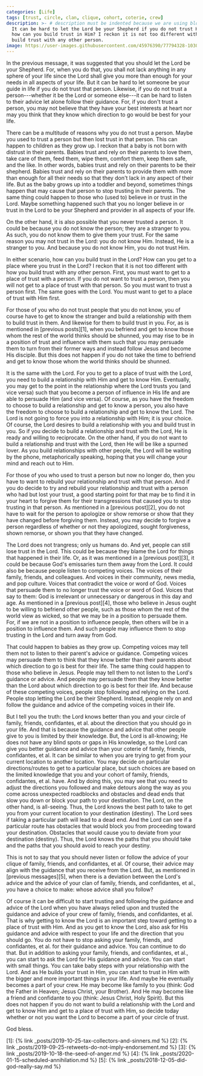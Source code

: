 ```yaml
---
categories: [Life]
tags: [trust, circle, clan, clique, cohort, coterie, crew]
description: >- # description must be indented because we are using block scalar
  It can be hard to let the Lord be your Shepherd if you do not trust Him. So 
  how can you build trust in Him? I reckon it is not too different with how you 
  build trust with any other person.
image: https://user-images.githubusercontent.com/45976390/77794328-1030af80-7042-11ea-8a43-d75dc0ade7a2.jpg
---
```


In the previous message, it was suggested that you should let the Lord be your 
Shepherd. For, when you do that, you shall not lack anything in any sphere of
your life since the Lord shall give you more than enough for your needs in all 
aspects of your life. But it can be hard to let someone be your guide in life if 
you do not trust that person. Likewise, if you do not trust a person---whether 
it be the Lord or someone else---it can be hard to listen to their advice let 
alone follow their guidance. For, if you don't trust a person, you may not 
believe that they have your best interests at heart nor may you think that they 
know which direction to go would be best for your life.

There can be a multitude of reasons why you do not trust a person. Maybe you 
used to trust a person but then lost trust in that person. This can happen to
children as they grow up. I reckon that a baby is not born with distrust in 
their parents. Babies trust and rely on their parents to love them, take care of 
them, feed them, wipe them, comfort them, keep them safe, and the like. In other 
words, babies trust and rely on their parents to be their shepherd. Babies trust 
and rely on their parents to provide them with more than enough for all their 
needs so that they don't lack in any aspect of their life. But as the baby grows
up into a toddler and beyond, sometimes things happen that may cause that person 
to stop trusting in their parents. The same thing could happen to those who 
(used to) believe in or trust in the Lord. Maybe something happened such that 
you no longer believe in or trust in the Lord to be your Shepherd and provider 
in all aspects of your life.

On the other hand, it is also possible that you never trusted a person. It could 
be because you do not know the person; they are a stranger to you. As such, you 
do not know them to give them your trust. For the same reason you may not trust 
in the Lord: you do not know Him. Instead, He is a stranger to you. And because 
you do not know Him, you do not trust Him.

In either scenario, how can you build trust in the Lord? How can you get to a 
place where you trust in the Lord? I reckon that it is not too different with 
how you build trust with any other person. First, you must want to get to a 
place of trust with a person. If you do not want to trust a person, then you 
will not get to a place of trust with that person. So you must want to trust a 
person first. The same goes with the Lord. You must want to get to a place of 
trust with Him first.

For those of you who do not trust people that you do not know, you of course 
have to get to know the stranger and build a relationship with them to build 
trust in them. And likewise for them to build trust in you. For, as is mentioned 
in [previous posts][1], when you befriend and get to know those whom the rest of 
the world thinks should be shunned, you may rise to be in a position of trust 
and influence with them such that you may persuade them to turn from their 
former ways and instead follow Jesus and become His disciple. But this does not 
happen if you do not take the time to befriend and get to know those whom the 
world thinks should be shunned. 

It is the same with the Lord. For you to get to a place of trust with the Lord, 
you need to build a relationship with Him and get to know Him. Eventually, you 
may get to the point in the relationship where the Lord trusts you (and vice 
versa) such that you become a person of influence in His life and are able to 
persuade Him (and vice versa). Of course, as you have the freedom to choose to 
build a relationship and get to know a person, you also have the freedom to 
choose to build a relationship and get to know the Lord. The Lord is not going 
to force you into a relationship with Him; it is your choice. Of course, the 
Lord desires to build a relationship with you and build trust in you. So if you 
decide to build a relationship and trust with the Lord, He is ready and willing 
to reciprocate. On the other hand, if you do not want to build a relationship 
and trust with the Lord, then He will be like a spurned lover. As you build 
relationships with other people, the Lord will be waiting by the phone, 
metaphorically speaking, hoping that you will change your mind and reach out to 
Him.

For those of you who used to trust a person but now no longer do, then you have 
to want to rebuild your relationship and trust with that person. And if you do 
decide to try and rebuild your relationship and trust with a person who had but 
lost your trust, a good starting point for that may be to find it in your heart 
to forgive them for their transgressions that caused you to stop trusting in 
that person. As mentioned in a [previous post][2], you do not have to wait for 
the person to apologize or show remorse or show that they have changed before 
forgiving them. Instead, you may decide to forgive a person regardless of 
whether or not they apologized, sought forgiveness, shown remorse, or shown you 
that they have changed.

The Lord does not trangress; only us humans do. And yet, people can still lose 
trust in the Lord. This could be because they blame the Lord for things that 
happened in their life. Or, as it was mentioned in a [previous post][3], it 
could be because God's emissaries turn them away from the Lord. It could also be 
because people listen to competing voices. The voices of their family, friends, 
and colleagues. And voices in their community, news media, and pop culture. 
Voices that contradict the voice or word of God. Voices that persuade them to no 
longer trust the voice or word of God. Voices that say to them: God is 
irrelevant or unnecessary or dangerous in this day and age. As mentioned in a 
[previous post][4], those who believe in Jesus ought to be willing to befriend 
other people, such as those whom the rest of the world view as wicked, so that 
we may be in a position to persuade them. For, if we are not in a position to 
influence people, then others will be in a position to influence them. And such 
people may influence them to stop trusting in the Lord and turn away from God.

That could happen to babies as they grow up. Competing voices may tell them not
to listen to their parent's advice or guidance. Competing voices may persuade
them to think that they know better than their parents about which direction to
go is best for their life. The same thing could happen to those who believe in 
Jesus. People may tell them to not listen to the Lord's guidance or advice. 
And people may persuade them that they know better than the Lord about which 
direction to go is best for their life. And because of these competing voices,
people stop following and relying on the Lord. People stop letting the Lord be 
their Shepherd. Instead, people rely on and follow the guidance and advice of 
the competing voices in their life.

But I tell you the truth: the Lord knows better than you and your circle of 
family, friends, confidantes, et al. about the direction that you should go in 
your life. And that is because the guidance and advice that other people give 
to you is limited by their knowledge. But, the Lord is all-knowing; He does not 
have any blind spots or gaps in His knowledge, so the Lord can give you better 
guidance and advice than your coterie of family, friends, confidantes, et al. 
It can be similar to when you are trying to get from your current location to 
another location. You may decide on particular directions/routes to get to a 
particular place, but such choices are based on the limited knowledge that you 
and your cohort of family, friends, confidantes, et al. have. And by doing this, 
you may see that you need to adjust the directions you followed and make detours
along the way as you come across unexpected roadblocks and obstacles and dead 
ends that slow you down or block your path to your destination. The Lord, on the 
other hand, is all-seeing. Thus, the Lord knows the best path to take to get you 
from your current location to your destination (destiny). The Lord sees if 
taking a particular path will lead to a dead end. And the Lord can see if a
particular route has obstacles that would block you from proceeding toward your
destination. Obstacles that would cause you to deviate from your destination 
(destiny). Thus, the Lord knows the paths that you should take and the paths 
that you should avoid to reach your destiny.

This is not to say that you should never listen or follow the advice of your 
clique of family, friends, and confidantes, et al. Of course, their advice may 
align with the guidance that you receive from the Lord. But, as mentioned in 
[previous messages][5], when there is a deviation between the Lord's advice and 
the advice of your clan of family, friends, and confidantes, et al., you have a 
choice to make: whose advice shall you follow?

Of course it can be difficult to start trusting and following the guidance and
advice of the Lord when you have always relied upon and trusted the guidance 
and advice of your crew of family, friends, and confidantes, et al. That is why 
getting to know the Lord is an important step toward getting to a place of trust 
with Him. And as you get to know the Lord, also ask for His guidance and advice
with respect to your life and the direction that you should go. You do not have 
to stop asking your family, friends, and confidantes, et al. for their guidance 
and advice. You can continue to do that. But in addition to asking your family, 
friends, and confidantes, et al., you can start to ask the Lord for His guidance 
and advice. You can start with small things. You can take baby steps with your 
relationship with the Lord. And as He builds your trust in Him, you can start to 
trust in Him with the bigger and more important things in your life. And maybe 
He eventually becomes a part of your crew. He may become like family to you 
(think: God the Father in Heaven; Jesus Christ, your Brother). And He may become 
like a friend and confidante to you (think: Jesus Christ, Holy Spirit). But this
does not happen if you do not want to build a relationship with the Lord and get
to know Him and get to a place of trust with Him, so decide today whether or not
you want the Lord to become a part of your circle of trust.

God bless.

[1]: {% link _posts/2019-10-25-tax-collectors-and-sinners.md %}
[2]: {% link _posts/2019-09-25-retweets-do-not-imply-endorsement.md %}
[3]: {% link _posts/2019-10-18-the-seed-of-anger.md %}
[4]: {% link _posts/2020-01-15-scheduled-annihilation.md %}
[5]: {% link _posts/2018-12-05-did-god-really-say.md %}
